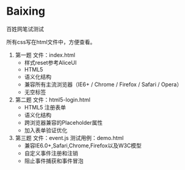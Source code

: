 Baixing
=======

百姓网笔试测试

所有css写在html文件中，方便查看。

1. 第一题 文件：index.html
   * 样式reset参考AliceUI
   * HTML5
   * 语义化结构
   * 兼容所有主流浏览器（IE6+ / Chrome / Firefox / Safari / Opera）
   * 无空标签
2. 第二题 文件：html5-login.html
   * HTML5 注册表单
   * 语义化结构
   * 跨浏览器兼容的Placeholder属性
   * 加入表单验证优化
3. 第三题 文件：event.js 测试用例：demo.html
   * 兼容IE6.0+,Safari,Chrome,Firefox以及W3C模型
   * 自定义事件注册和注销
   * 阻止事件捕获和事件冒泡
   
